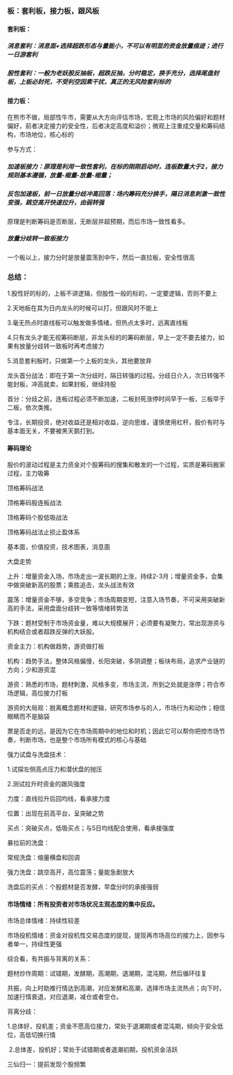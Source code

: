 ### 板：套利板，接力板，跟风板

#### 套利板：

#####    消息套利：消息面+选择超跌形态与量能小，不可以有明显的资金放量痕迹；进行一日游套利

#####    股性套利：一般为老妖股反抽板，超跌反抽，分时稳定，换手充分，选择尾盘封板，上板必封死，不受利空因素干扰，真正的无风险套利标的

#### 接力板：

   在熊市不做，局部性牛市，需要从大方向评估市场，宏观上市场的风险偏好和题材偏好，前者决定接力的安全性，后者决定高度和溢价；微观上注重成交量和筹码结构，市场地位，核心标的

参与方式：

##### 加速板接力：原理是利用一致性套利，在标的刚刚启动时，连板数量大于2，接力规则基本遵循，放量-缩量-放量-缩量；

##### 反包加速板，前一日放量分歧冲高回落：场内筹码充分换手，隔日消息刺激一致性变强，跳空高开快速拉升，由弱转强

原理是判断筹码是否断层，无断层并超预期，而后市场一致性看多。

##### 放量分歧转一致板接力

一个板以上，接力分时是放量震荡到中午，然后一直拉板，安全性很高

### 总结：

1.股性好的标的，上板不讲逻辑，但股性一般的标的，一定要逻辑，否则不要上

2.天地板在其为日内龙头的时候可以打，但跟风时不能上

3.毫无热点时直线板可以触发做多情绪，但热点太多时，远离直线板

4.只有龙头才能无视筹码断层，非龙头标的的筹码断层，早上一定不要去接力，如果有放量分歧转一致板时再考虑接力

5.消息套利板时，只做第一个上板的龙头，其他要放弃



龙头首分战法：即在于第一次分歧时，隔日转强的过程。分歧日介入，次日转强不能封板，冲高就卖，如果封板，继续持股

首分：分歧之前，连板过程必须不断加速，二板封死涨停时间早于一板，三板早于二板，依次类推。



专注，长期投资，绝对收益还是相对收益，逆向思维，谨慎使用杠杆，股价有时与基本面无关，不要被黑天鹅打到。



#### 筹码理论

股价的波动过程是主力资金对个股筹码的搜集和散发的一个过程，实质是筹码搬家过程，主力吸筹

顶格筹码战法

顶格筹码股连板战法

顶格筹码个股低吸战法

顶格筹码战法止损止盈体系



基本面，价值投资，技术图表，消息面





大盘走势

上升：增量资金入场，市场走出一波长期的上涨，持续2-3月；增量资金多，会集中做突破新高的股票；乘胜追击，龙头战法有效

震荡：增量资金不够，多空竞争；市场周期变短，注意入场节奏，不可采用突破新高的手法，采用盘面分歧转一致等情绪转势法

下跌：题材受制于市场资金量，难以大规模展开；必须要有凝聚力，常出现游资与机构结合或者超跌反弹的大妖股。



资金主力：机构做趋势，游资做打板

机构：趋势手法，整体风格偏慢，长阳突破，多阴调整；板块布局，追求产业链的方向；少和游资混

游资：熟悉的市场，题材刺激，风格多变，市场主流，所到之处就是涨停；符合市场逻辑，高位接力打板

游资的大局观：脱离概念题材和逻辑，研究市场参与的人，市场行为和动作；相信眼睛而不是脑袋

票是否走的远，是因为它在市场周期中的地位和时机；因此它可以帮你把控市场节奏，判断市场，也是整个市场所有模式的核心与基础





强力试盘与洗盘技术：

1.试探左侧高点压力和潜伏盘的抛压

2.测试拉升时资金的跟风强度

力度：直线拉升后回均线，看承接力度

位置：出现在前高平台，呈突破之势

买点：突破买点，低吸买点；与5日均线配合使用，看承接强度

暴拉前的洗盘：

常规洗盘：缩量横盘和回调

强力洗盘：跳空高开，高位震荡；量能急剧放大

洗盘后的买点：个股题材是否发酵，早盘分时的承接强弱





#### 市场情绪：所有投资者对市场状况主观态度的集中反应。

市场总体情绪：持续性较差

市场投机情绪：资金对投机性交易态度的提现，提现再市场高位的接力上，因参与者单一，持续性更强

综合看，有共振与背离的关系：

题材炒作周期：试错期，发酵期，高潮期，退潮期，混沌期，然后循环往复

共振，向上时助推行情达到高潮，对应发酵和高潮，选择市场主流热点；向下时，加速行情衰退，对应退潮，减仓或者空仓。

背离分歧：

​        1.总体好，投机差；资金不愿高位接力，常处于退潮期或者混沌期，倾向于安全低位，高低切换行情

​         2.总体差，投机好；常处于试错期或者退潮初期，投机资金活跃

三仙归一：提前发现个股频繁



